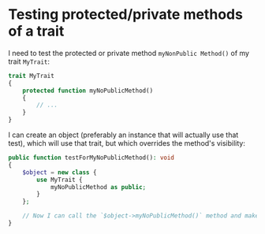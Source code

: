 # Testing protected/private methods of a trait

I need to test the protected or private method `myNonPublic Method()` of my trait `MyTrait`:
```php
trait MyTrait
{
    protected function myNoPublicMethod()
    {
        // ...
    }
}
```

I can create an object (preferably an instance that will actually use that test), which will use that trait, but which overrides the method's visibility:
```php
public function testForMyNoPublicMethod(): void
{
    $object = new class {
        use MyTrait {
            myNoPublicMethod as public;
        }
    };

    // Now I can call the `$object->myNoPublicMethod()` method and make assertions about its result
}
```
